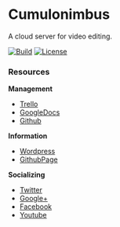 # Cumulonimbus #

A cloud server for video editing.

[![Build](https://travis-ci.org/viditor/cumulonimbus.svg)](https://travis-ci.org/viditor/cumulonimbus)
[![License](http://img.shields.io/:license-mit-blue.svg)](http://cumulonimbus.mit-license.org)

### Resources ###

**Management**

- [Trello](https://trello.com/b/2EGkTVaf/viditor)
- [GoogleDocs](https://docs.google.com/document/d/1JMASJFajASLxfeHwaupPizOdF50zrgvLe1K3zUOYAns)
- [Github](https://github.com/viditor/cumulonimbus)

**Information**

- [Wordpress](http://blog.viditor.us)
- [GithubPage](http://viditor.us)

**Socializing**

- [Twitter](https://twitter.com/viditor_project)
- [Google+](plus.google.com/114199756287028376570)
- [Facebook](facebook.com/viditorpage)
- [Youtube](youtube.com/user/viditorproject)
